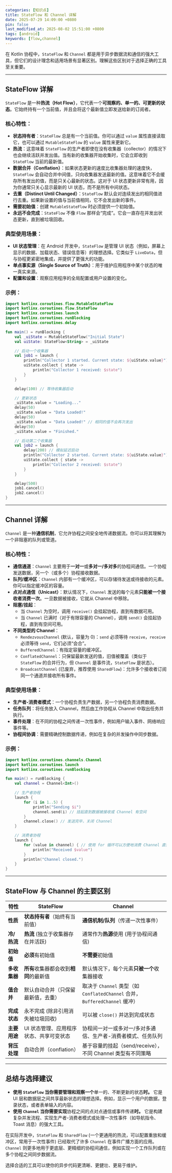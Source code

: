 ```yaml
---
categories: [知识点]
title: StateFlow 和 Channel 详解
date: 2025-07-29 14:09:00 +0800
pin: false
last_modified_at: 2025-08-02 15:51:00 +0800
tags: [android]
keywords: [flow,channel]
---
```


在 Kotlin 协程中，`StateFlow` 和 `Channel` 都是用于异步数据流和通信的强大工具，但它们的设计理念和适用场景有显著区别。理解这些区别对于选择正确的工具至关重要。

------


## StateFlow 详解

`StateFlow` 是一种**热流（Hot Flow）**，它代表一个**可观察的、单一的、可更新的状态**。它始终持有一个当前值，并且会将这个最新值立即发送给新的订阅者。

### 核心特性：

- **状态持有者**：`StateFlow` 总是有一个当前值。你可以通过 `value` 属性直接读取它，也可以通过 `MutableStateFlow` 的 `value` 属性来更新它。
- **热流**：这意味着 `StateFlow` 的生产者即使在没有收集器（collector）的情况下也会继续活跃并发出值。当有新的收集器开始收集时，它会立即收到 `StateFlow` 当前的最新值。
- **数据合并（Conflation）**：如果状态更新的速度比收集器处理的速度快，`StateFlow` 会自动合并中间值，只向收集器发送最新的值。这意味着它不会缓存所有发出的值，而是只关心最新的状态。这对于 UI 状态更新非常有用，因为你通常只关心显示最新的 UI 状态，而不是所有中间状态。
- **去重（Distinct Until Changed）**：`StateFlow` 默认会对连续发出的相同值进行去重。如果新设置的值与当前值相同，它不会发出新的事件。
- **需要初始值**：创建 `MutableStateFlow` 时必须提供一个初始值。
- **永远不会完成**：`StateFlow` 不像 `Flow` 那样会“完成”。它会一直存在并发出状态更新，直到被垃圾回收。

### 典型使用场景：

- **UI 状态管理**：在 Android 开发中，`StateFlow` 是管理 UI 状态（例如，屏幕上显示的数据、加载状态、错误信息等）的理想选择。它类似于 `LiveData`，但与协程更紧密地集成，并提供了更强大的功能。
- **单点事实源（Single Source of Truth）**：用于维护应用程序中某个状态的唯一真实来源。
- **配置和设置**：观察应用程序的全局配置或用户设置的变化。

### 示例：

```kotlin
import kotlinx.coroutines.flow.MutableStateFlow
import kotlinx.coroutines.flow.StateFlow
import kotlinx.coroutines.launch
import kotlinx.coroutines.runBlocking
import kotlinx.coroutines.delay

fun main() = runBlocking {
    val _uiState = MutableStateFlow("Initial State")
    val uiState: StateFlow<String> = _uiState

    // 启动一个收集器
    val job1 = launch {
        println("Collector 1 started. Current state: ${uiState.value}") // 立即收到初始值
        uiState.collect { state ->
            println("Collector 1 received: $state")
        }
    }

    delay(100) // 等待收集器启动

    // 更新状态
    _uiState.value = "Loading..."
    delay(50)
    _uiState.value = "Data Loaded!"
    delay(50)
    _uiState.value = "Data Loaded!" // 相同的值不会再次发出
    delay(50)
    _uiState.value = "Finished."

    // 启动第二个收集器
    val job2 = launch {
        delay(200) // 模拟延迟启动
        println("Collector 2 started. Current state: ${uiState.value}") // 立即收到最新值 "Finished."
        uiState.collect { state ->
            println("Collector 2 received: $state")
        }
    }

    delay(500)
    job1.cancel()
    job2.cancel()
}
```

------



## Channel 详解

`Channel` 是一种**通信机制**，它允许协程之间安全地传递数据流。你可以将其理解为一个非阻塞的队列或管道。

### 核心特性：

- **通信通道**：`Channel` 主要用于**一对一**或**多对一/多对多**的协程间通信。一个协程发送数据，另一个（或多个）协程接收数据。
- **队列/缓冲区**：`Channel` 内部有一个缓冲区，可以存储待发送或待接收的元素。你可以指定缓冲区的容量。
- **点对点通信（Unicast）**：默认情况下，`Channel` 发送的每个元素**只能被一个接收者消费一次**。一旦数据被接收，它就从 Channel 中移除。
- **阻塞/挂起**：
  - 当 `Channel` 为空时，调用 `receive()` 会挂起协程，直到有数据可用。
  - 当 `Channel` 已满时（对于有限容量的 Channel），调用 `send()` 会挂起协程，直到有空间可用。
- **不同类型的 Channel**：
  - `RendezvousChannel` (默认，容量为 0)：`send` 必须等待 `receive`，`receive` 必须等待 `send`，它们必须“会合”。
  - `BufferedChannel`：有指定容量的缓冲区。
  - `ConflatedChannel`：只保留最新发送的值，旧值被覆盖（类似于 `StateFlow` 的合并行为，但 `Channel` 是事件流，`StateFlow` 是状态）。
  - `BroadcastChannel` (已废弃，推荐使用 `SharedFlow`)：允许多个接收者订阅同一个通道并接收所有事件。

### 典型使用场景：

- **生产者-消费者模式**：一个协程负责生产数据，另一个协程负责消费数据。
- **任务队列**：将任务放入 Channel，然后由工作协程从 Channel 中取出任务并执行。
- **事件处理**：在不同的协程之间传递一次性事件，例如用户输入事件、网络响应事件等。
- **协程间协调**：需要精确控制数据传递，例如在复杂的并发操作中同步数据。

### 示例：

```kotlin
import kotlinx.coroutines.channels.Channel
import kotlinx.coroutines.launch
import kotlinx.coroutines.runBlocking

fun main() = runBlocking {
    val channel = Channel<Int>()

    // 生产者协程
    launch {
        for (i in 1..5) {
            println("Sending $i")
            channel.send(i) // 挂起直到数据被接收或 Channel 有空间
        }
        channel.close() // 发送完毕，关闭 Channel
    }

    // 消费者协程
    launch {
        for (value in channel) { // 使用 for 循环可以方便地消费 Channel 直到关闭
            println("Received $value")
        }
        println("Channel closed.")
    }
}
```

------



## StateFlow 与 Channel 的主要区别



| 特性         | StateFlow                               | Channel                                                      |
| ------------ | --------------------------------------- | ------------------------------------------------------------ |
| **性质**     | **状态持有者**（始终有当前值）          | **通信机制/队列**（传递一次性事件）                          |
| **冷/热流**  | **热流** (独立于收集器存在并活跃)       | 通常作为**热源**使用 (用于协程间通信)                        |
| **初始值**   | **必须**有初始值                        | **不需要**初始值                                             |
| **多收集器** | **所有**收集器都会收到**相同**的最新值  | 默认情况下，每个元素**只被一个**收集器接收                   |
| **值合并**   | 默认自动合并（只保留最新值，去重）      | 取决于 `Channel` 类型（如 `ConflatedChannel` 合并，`BufferedChannel` 缓冲） |
| **完成状态** | 永不完成 (除非引用消失被垃圾回收)       | 可以被 `close()` 并达到完成状态                              |
| **主要用途** | UI 状态管理、应用程序状态、共享可变状态 | 协程间一对一或多对一/多对多通信、生产者-消费者模式、任务队列 |
| **背压处理** | 自动合并（conflation）                  | 基于容量的挂起（send/receive），不同 Channel 类型有不同策略  |

------



## 总结与选择建议



- **使用 `StateFlow` 当你需要管理和观察一个**单一的、不断更新的状态**时。** 它是 UI 层和数据层之间共享最新状态的理想选择。例如，显示一个用户的数据，登录状态，或者表单输入的内容。
- **使用 `Channel` 当你需要实现**协程之间的点对点通信或事件传递**时。** 它是构建复杂并发流程、实现生产者-消费者模式或处理一次性事件（如导航指令、Toast 消息）的强大工具。

在实际开发中，`StateFlow` 和 `SharedFlow` (一个更通用的热流，可以配置重放和缓冲区，常用于一次性事件) 已经取代了许多 `Channel` 在事件广播方面的应用。`Channel` 则更多地用于更底层、更精细的协程间通信，例如实现一个工作队列或在多个协程之间同步数据流。

选择合适的工具可以使你的异步代码更清晰、更健壮、更易于维护。